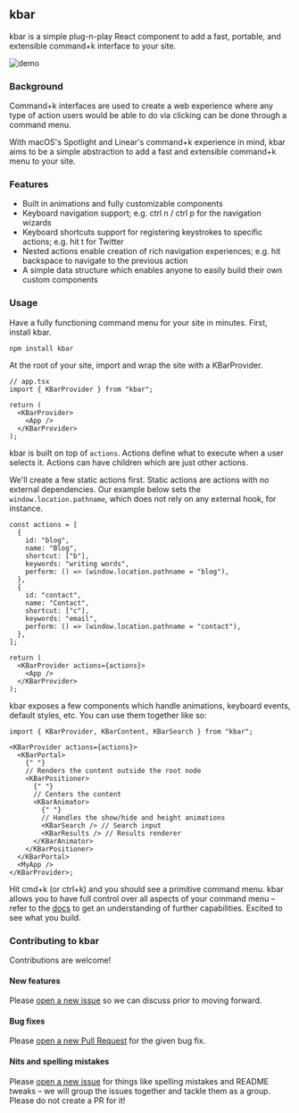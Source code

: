 ## kbar

kbar is a simple plug-n-play React component to add a fast, portable, and extensible command+k interface to your site.

![demo](https://user-images.githubusercontent.com/12195101/134022553-af4a29e9-0a3d-40f1-9254-3bd9673f3401.gif)

### Background

Command+k interfaces are used to create a web experience where any type of action users would be able to do via clicking can be done through a command menu.

With macOS's Spotlight and Linear's command+k experience in mind, kbar aims to be a simple
abstraction to add a fast and extensible command+k menu to your site.

### Features

- Built in animations and fully customizable components
- Keyboard navigation support; e.g. ctrl n / ctrl p for the navigation wizards
- Keyboard shortcuts support for registering keystrokes to specific actions; e.g. hit t for Twitter
- Nested actions enable creation of rich navigation experiences; e.g. hit backspace to navigate to
  the previous action
- A simple data structure which enables anyone to easily build their own custom components

### Usage

Have a fully functioning command menu for your site in minutes. First, install kbar.

```
npm install kbar
```

At the root of your site, import and wrap the site with a KBarProvider.

```tsx
// app.tsx
import { KBarProvider } from "kbar";

return (
  <KBarProvider>
    <App />
  </KBarProvider>
);
```

kbar is built on top of `actions`. Actions define what to execute when a user selects it. Actions can have children which are just other actions.

We'll create a few static actions first. Static actions are actions with no external dependencies. Our example below sets the `window.location.pathname`, which does not rely on any
external hook, for instance.

```tsx
const actions = [
  {
    id: "blog",
    name: "Blog",
    shortcut: ["b"],
    keywords: "writing words",
    perform: () => (window.location.pathname = "blog"),
  },
  {
    id: "contact",
    name: "Contact",
    shortcut: ["c"],
    keywords: "email",
    perform: () => (window.location.pathname = "contact"),
  },
];

return (
  <KBarProvider actions={actions}>
    <App />
  </KBarProvider>
);
```

kbar exposes a few components which handle animations, keyboard events, default styles, etc. You can use them together like so:

```tsx
import { KBarProvider, KBarContent, KBarSearch } from "kbar";

<KBarProvider actions={actions}>
  <KBarPortal>
    {" "}
    // Renders the content outside the root node
    <KBarPositioner>
      {" "}
      // Centers the content
      <KBarAnimator>
        {" "}
        // Handles the show/hide and height animations
        <KBarSearch /> // Search input
        <KBarResults /> // Results renderer
      </KBarAnimator>
    </KBarPositioner>
  </KBarPortal>
  <MyApp />
</KBarProvider>;
```

Hit cmd+k (or ctrl+k) and you should see a primitive command menu. kbar allows you to have full control over all
aspects of your command menu – refer to the <a href="https://kbar.vercel.app/docs">docs</a> to get
an understanding of further capabilities. Excited to see what you build.

### Contributing to kbar

Contributions are welcome!

#### New features

Please [open a new issue](https://github.com/timc1/kbar/issues) so we can discuss prior to moving
forward.

#### Bug fixes

Please [open a new Pull Request](https://github.com/timc1/kbar/pulls) for the given bug fix.

#### Nits and spelling mistakes

Please [open a new issue](https://github.com/timc1/kbar/issues) for things like spelling mistakes
and README tweaks – we will group the issues together and tackle them as a group. Please do not
create a PR for it!
